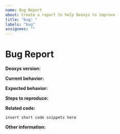 ```yaml
---
name: Bug Report
about: Create a report to help Deoxys to improve
title: "bug: "
labels: "bug"
assignees: ""
---
```


# Bug Report

**Deoxys version:**

<!-- Please specify commit or tag version. -->

**Current behavior:**

<!-- Describe how the bug manifests. -->

**Expected behavior:**

<!-- Describe what you expect the behavior to be without the bug. -->

**Steps to reproduce:**

<!-- Explain the steps required to duplicate the issue, especially if you are able to provide a sample application. -->

**Related code:**

<!-- If you are able to illustrate the bug or feature request with an example, please provide it here. -->

```
insert short code snippets here
```

**Other information:**

<!-- List any other information that is relevant to your issue. Related issues, suggestions on how to fix, Stack Overflow links, forum links, etc. -->
